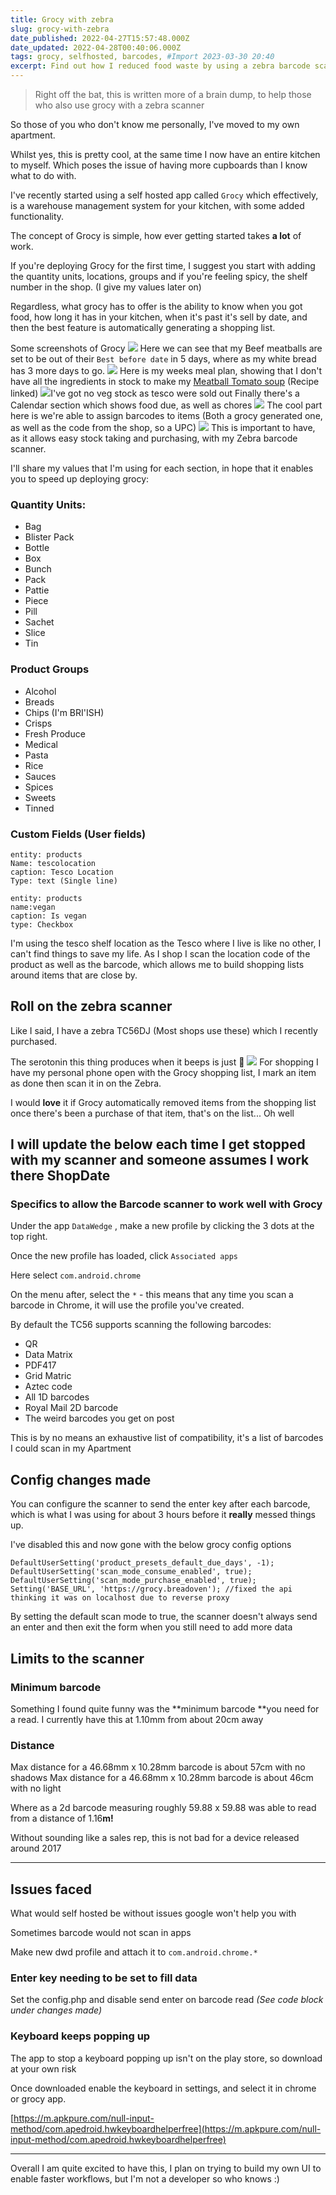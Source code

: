 ```yaml
---
title: Grocy with zebra
slug: grocy-with-zebra
date_published: 2022-04-27T15:57:48.000Z
date_updated: 2022-04-28T00:40:06.000Z
tags: grocy, selfhosted, barcodes, #Import 2023-03-30 20:40
excerpt: Find out how I reduced food waste by using a zebra barcode scanner
---
```


> Right off the bat, this is written more of a brain dump, to help those who also use grocy with a zebra scanner

So those of you who don't know me personally, I've moved to my own apartment. 

Whilst yes, this is pretty cool, at the same time I now have an entire kitchen to myself. Which poses the issue of having more cupboards than I know what to do with.

I've recently started using a self hosted app called `Grocy` which effectively, is a warehouse management system for your kitchen, with some added functionality. 

The concept of Grocy is simple, how ever getting started takes **a lot** of work. 

If you're deploying Grocy for the first time, I suggest you start with adding the quantity units, locations, groups and if you're feeling spicy, the shelf number in the shop. (I give my values later on)

Regardless, what grocy has to offer is the ability to know when you got food, how long it has in your kitchen, when it's past it's sell by date, and then the best feature is automatically generating a shopping list. 

Some screenshots of Grocy
![](__GHOST_URL__/content/images/2022/04/image.png)
Here we can see that my Beef meatballs are set to be out of their `Best before date` in 5 days, where as my white bread has 3 more days to go. 
![](__GHOST_URL__/content/images/2022/04/image-1.png)
Here is my weeks meal plan, showing that I don't have all the ingredients in stock to make my [Meatball Tomato soup](https://www.bbcgoodfood.com/recipes/meatball-tomato-soup) (Recipe linked) 
![](__GHOST_URL__/content/images/2022/04/image-2.png)I've got no veg stock as tesco were sold out
Finally there's a Calendar section which shows food due, as well as chores 
![](__GHOST_URL__/content/images/2022/04/image-3.png)
The cool part here is we're able to assign barcodes to items (Both a grocy generated one, as well as the code from the shop, so a UPC)
![](__GHOST_URL__/content/images/2022/04/image-4.png)
This is important to have, as it allows easy stock taking and purchasing, with my Zebra barcode scanner. 

I'll share my values that I'm using for each section, in hope that it enables you to speed up deploying grocy:

### Quantity Units:

- Bag
- Blister Pack
- Bottle
- Box
- Bunch
- Pack
- Pattie
- Piece
- Pill
- Sachet
- Slice
- Tin

### Product Groups

- Alcohol
- Breads
- Chips (I'm BRI'ISH)
- Crisps 
- Fresh Produce
- Medical
- Pasta
- Rice
- Sauces
- Spices
- Sweets
- Tinned

### Custom Fields (User fields)

    entity: products
    Name: tescolocation
    caption: Tesco Location
    Type: text (Single line)
    
    entity: products
    name:vegan
    caption: Is vegan
    type: Checkbox

I'm using the tesco shelf location as the Tesco where I live is like no other, I can't find things to save my life. As I shop I scan the location code of the product as well as the barcode, which allows me to build shopping lists around items that are close by.

## Roll on the zebra scanner

Like I said, I have a zebra TC56DJ (Most shops use these) which I recently purchased. 

The serotonin this thing produces when it beeps is just 🤌
![](__GHOST_URL__/content/images/2022/04/image-5.png)
For shopping I have my personal phone open with the Grocy shopping list, I mark an item as done then scan it in on the Zebra.

I would **love** it if Grocy automatically removed items from the shopping list once there's been a purchase of that item, that's on the list... Oh well

I will update the below each time I get stopped with my scanner and someone assumes I work there
ShopDate
---

### Specifics to allow the Barcode scanner to work well with Grocy

Under the app `DataWedge` , make a new profile by clicking the 3 dots at the top right.

Once the new profile has loaded, click `Associated apps`

Here select `com.android.chrome`

On the menu after, select the `*` - this means that any time you scan a barcode in Chrome, it will use the profile you've created. 

By default the TC56 supports scanning the following barcodes:

- QR
- Data Matrix
- PDF417
- Grid Matric
- Aztec code
- All 1D barcodes
- Royal Mail 2D barcode
- The weird barcodes you get on post

This is by no means an exhaustive list of compatibility, it's a list of barcodes I could scan in my Apartment

## Config changes made

You can configure the scanner to send the enter key after each barcode, which is what I was using for about 3 hours before it **really** messed things up.

I've disabled this and now gone with the below grocy config options

    DefaultUserSetting('product_presets_default_due_days', -1);
    DefaultUserSetting('scan_mode_consume_enabled', true); 
    DefaultUserSetting('scan_mode_purchase_enabled', true);
    Setting('BASE_URL', 'https://grocy.breadoven'); //fixed the api thinking it was on localhost due to reverse proxy

By setting the default scan mode to true, the scanner doesn't always send an enter and then exit the form when you still need to add more data 

## Limits to the scanner

### Minimum barcode 

Something I found quite funny was the **minimum barcode **you need for a read. I currently have this at 1.10mm from about 20cm away

### Distance

Max distance for a 46.68mm x 10.28mm barcode is about 57cm with no shadows
Max distance for a 46.68mm x 10.28mm barcode is about 46cm with no light

Where as a 2d barcode measuring roughly 59.88 x 59.88 was able to read from a distance of 1.16**m!**

Without sounding like a sales rep, this is not bad for a device released around 2017 

---

## Issues faced

What would self hosted be without issues google won't help you with

Sometimes barcode would not scan in apps 

Make new dwd profile and attach it to `com.android.chrome.*`

### Enter key needing to be set to fill data

Set the config.php and disable send enter on barcode read *(See code block under changes made)*

### Keyboard keeps popping up

The app to stop a keyboard popping up isn't on the play store, so download at your own risk

Once downloaded enable the keyboard in settings, and select it in chrome or grocy app.

[https://m.apkpure.com/null-input-method/com.apedroid.hwkeyboardhelperfree](https://m.apkpure.com/null-input-method/com.apedroid.hwkeyboardhelperfree)

---

Overall I am quite excited to have this, I plan on trying to build my own UI to enable faster workflows, but I'm not a developer so who knows :)

